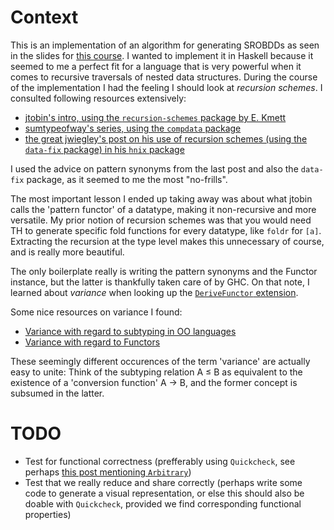 # Context
This is an implementation of an algorithm for generating SROBDDs as seen in the slides for [this course](https://www.win.tue.nl/~hzantema/arn.html).
I wanted to implement it in Haskell because it seemed to me a perfect fit for a language that is very powerful when it comes to recursive traversals of nested data structures.
During the course of the implementation I had the feeling I should look at _recursion schemes_. I consulted following resources extensively:
* [jtobin's intro, using the `recursion-schemes` package by E. Kmett](https://jtobin.io/practical-recursion-schemes)
* [sumtypeofway's series, using the `compdata` package](https://blog.sumtypeofway.com/posts/introduction-to-recursion-schemes.html)
* [the great jwiegley's post on his use of recursion schemes (using the `data-fix` package) in his `hnix` package](http://newartisans.com/2018/04/win-for-recursion-schemes/)

I used the advice on pattern synonyms from the last post and also the `data-fix` package, as it seemed to me the most "no-frills".

The most important lesson I ended up taking away was about what jtobin calls the 'pattern functor' of a datatype, making it non-recursive and more versatile. My prior notion of recursion schemes was that you would need TH to generate specific fold functions for every datatype, like `foldr` for `[a]`. Extracting the recursion at the type level makes this unnecessary of course, and is really more beautiful. 

The only boilerplate really is writing the pattern synonyms and the Functor instance, but the latter is thankfully taken care of by GHC. On that note, I learned about _variance_ when looking up the [`DeriveFunctor` extension](https://gitlab.haskell.org/ghc/ghc/wikis/commentary/compiler/derive-functor).

Some nice resources on variance I found:
* [Variance with regard to subtyping in OO languages](https://www.stephanboyer.com/post/132/what-are-covariance-and-contravariance)
* [Variance with regard to Functors](https://www.fpcomplete.com/blog/2016/11/covariance-contravariance)

These seemingly different occurences of the term 'variance' are actually easy to unite:
Think of the subtyping relation A ≤ B as equivalent to the existence of a 'conversion function' A → B, and the former concept is subsumed in the latter.

# TODO
* Test for functional correctness (prefferably using `Quickcheck`, see perhaps [this post mentioning `Arbitrary`](https://blaxill.org/posts/compdata-trees-and-catamorphisms/))
* Test that we really reduce and share correctly (perhaps write some code to generate a visual representation, or else this should also be doable with `Quickcheck`, provided we find corresponding functional properties)

